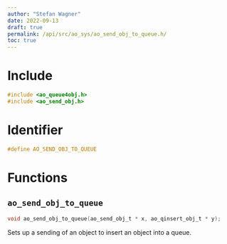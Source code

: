 ```yaml
---
author: "Stefan Wagner"
date: 2022-09-13
draft: true
permalink: /api/src/ao_sys/ao_send_obj_to_queue.h/
toc: true
---
```


# Include

```c
#include <ao_queue4obj.h>
#include <ao_send_obj.h>
```

# Identifier

```c
#define AO_SEND_OBJ_TO_QUEUE
```

# Functions

## `ao_send_obj_to_queue`

```c
void ao_send_obj_to_queue(ao_send_obj_t * x, ao_qinsert_obj_t * y);
```

Sets up a sending of an object to insert an object into a queue.
